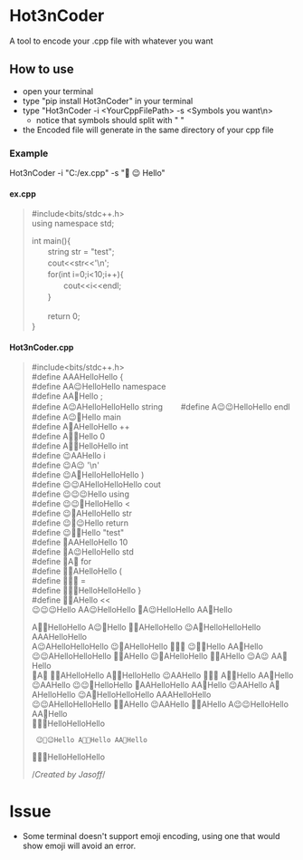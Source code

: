 # Hot3nCoder
A tool to encode your .cpp file with whatever you want

## How to use
- open your terminal
- type "pip install Hot3nCoder" in your terminal
- type "Hot3nCoder -i \<YourCppFilePath\> -s \<Symbols you want\n>
  - notice that symbols should split with " "
- the Encoded file will generate in the same directory of your cpp file

### Example
Hot3nCoder -i "C:/ex.cpp" -s "🥵 😉 Hello"

#### ex.cpp  
> #include<bits/stdc++.h>  
> using namespace std;  
>  
> int main(){  
> 　　string str = "test";  
> 　　cout<<str<<'\n';  
> 　　for(int i=0;i<10;i++){  
> 　　　　cout<<i<<endl;  
> 　　}  
>  
> 　　return 0;  
> }

#### Hot3nCoder.cpp
> #include<bits/stdc++.h>  
> #define AAAHelloHello {    
> #define AA😉HelloHello namespace  
> #define AA🥵Hello ;  
> #define A😉AHelloHelloHello string　　
> #define A😉😉HelloHello endl  
> #define A😉🥵Hello main  
> #define A🥵AHelloHello ++   
> #define A🥵😉Hello 0   
> #define A🥵🥵HelloHello int   
> #define 😉AAHello i   
> #define 😉A😉 '\n'   
> #define 😉A🥵HelloHelloHello )  
> #define 😉😉AHelloHelloHello cout   
> #define 😉😉😉Hello using   
> #define 😉😉🥵HelloHello <  
> #define 😉🥵AHelloHello str   
> #define 😉🥵😉Hello return   
> #define 😉🥵🥵Hello "test"  
> #define 🥵AAHelloHello 10   
> #define 🥵A😉HelloHello std   
> #define 🥵A🥵 for   
> #define 🥵😉AHelloHello (  
> #define 🥵😉😉 =   
> #define 🥵😉🥵HelloHelloHello }   
> #define 🥵🥵AHello <<  
> 😉😉😉Hello AA😉HelloHello 🥵A😉HelloHello AA🥵Hello    
>     
>  A🥵🥵HelloHello A😉🥵Hello 🥵😉AHelloHello  😉A🥵HelloHelloHello  AAAHelloHello    
>      A😉AHelloHelloHello 😉🥵AHelloHello  🥵😉😉  😉🥵🥵Hello AA🥵Hello    
>      😉😉AHelloHelloHello 🥵🥵AHello 😉🥵AHelloHello 🥵🥵AHello 😉A😉 AA🥵Hello    
>      🥵A🥵 🥵😉AHelloHello A🥵🥵HelloHello 😉AAHello 🥵😉😉 A🥵😉Hello AA🥵Hello 😉AAHello 😉😉🥵HelloHello 🥵AAHelloHello AA🥵Hello 😉AAHello A🥵AHelloHello  😉A🥵HelloHelloHello  AAAHelloHello    
>          😉😉AHelloHelloHello 🥵🥵AHello 😉AAHello 🥵🥵AHello A😉😉HelloHello AA🥵Hello    
>       🥵😉🥵HelloHelloHello    
>     
>      😉🥵😉Hello A🥵😉Hello AA🥵Hello    
>   🥵😉🥵HelloHelloHello    
>  
>  /*Created by Jasoff*/  

#  Issue
- Some terminal doesn't support emoji encoding, using one that would show emoji will avoid an error.
